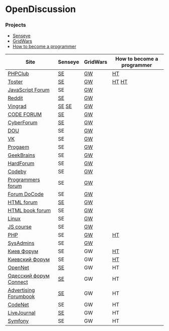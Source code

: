 # OpenDiscussion



### Projects
- [Senseye](http://senseye.com.ua/)
- [GridWars](http://grid-wars.com/ru/)
- [How to become a programmer](https://howtobecomeaprogrammer.github.io/)


| Site | Senseye | GridWars | How to become a programmer
| -----|---------|----------|---------------------------
| [PHPClub](http://phpclub.ru/) | [SE](http://phpclub.ru/talk/threads/aggregator-%D1%80%D0%B5%D0%B7%D1%8E%D0%BC%D0%B5-%D0%BF%D1%80%D0%BE%D0%B3%D1%80%D0%B0%D0%BC%D0%BC%D0%B8%D1%81%D1%82%D0%BE%D0%B2.82511/) | [GW](http://phpclub.ru/talk/threads/%D0%9D%D0%B0%D0%BF%D0%B8%D1%81%D0%B0%D0%BD%D0%B8%D0%B5-%D0%B8%D0%B3%D1%80%D0%BE%D0%BA%D0%B0-%D0%B4%D0%BB%D1%8F-%D1%81%D0%BE%D1%80%D0%B5%D0%B2%D0%BD%D0%BE%D0%B2%D0%B0%D0%BD%D0%B8%D0%B5-%D0%B0%D0%BB%D0%B3%D0%BE%D1%80%D0%B8%D1%82%D0%BC%D0%BE%D0%B2-javascript.82723/) | [HT](http://phpclub.ru/talk/threads/%D0%A0%D1%83%D0%BA%D0%BE%D0%B2%D0%BE%D0%B4%D1%81%D1%82%D0%B2%D0%BE-%D0%9A%D0%B0%D0%BA-%D1%81%D1%82%D0%B0%D1%82%D1%8C-php-%D1%80%D0%B0%D0%B7%D1%80%D0%B0%D0%B1%D0%BE%D1%82%D1%87%D0%B8%D0%BA%D0%BE%D0%BC.82714/)
| [Toster](https://toster.ru) | [SE](https://toster.ru/q/387161) |[GW](https://toster.ru/answer?answer_id=945149) | [HT](https://toster.ru/q/386882) [HT](https://toster.ru/q/387161)
| [JavaScript Forum](http://javascript.ru/forum) | SE |[GW](http://javascript.ru/forum/project/65882-igra-srazhenie-algoritmov.html)
| [Reddit](https://www.reddit.com) | [SE](https://www.reddit.com/r/programming/comments/5ip5k6/senseye_поиск_программистов/) | [GW](https://www.reddit.com/r/Games/comments/5gzbtx/%D0%BD%D0%B0%D0%BF%D0%B8%D1%81%D0%B0%D0%BD%D0%B8%D0%B5_%D0%B8%D0%B3%D1%80%D0%BE%D0%BA%D0%B0_%D0%BD%D0%B0_javascript_%D0%B4%D0%BB%D1%8F_%D1%81%D0%BE%D1%80%D0%B5%D0%B2%D0%BD%D0%BE%D0%B2%D0%B0%D0%BD%D0%B8%D0%B5/)
| [Vingrad](http://forum.vingrad.ru/forum/act-idx.html) | [SE](http://forum.vingrad.ru/forum/topic-390373/kw-programmers-skills-search.html) [SE](http://forum.vingrad.ru/forum/topic-389811.html) | [GW](http://forum.vingrad.ru/forum/topic-389328/kw-%D0%B8%D1%81%D0%BA%D1%83%D1%81%D1%81%D1%82%D0%B2%D0%B5%D0%BD%D0%BD%D1%8B%D0%B9-%D0%B8%D0%BD%D1%82%D0%B5%D0%BB%D0%BB%D0%B5%D0%BA%D1%82-%D0%B8%D0%B3%D1%80%D0%BE%D0%B2%D0%BE%D0%B5-%D0%BE%D0%B1%D1%83%D1%87%D0%B5%D0%BD%D0%B8%D0%B5.html)
| [CODE FORUM](http://code-forum.net/) | [SE](http://code-forum.net/showthread.php?t=1681) | [GW](http://code-forum.net/showthread.php?t=1512)
| [CyberForum](http://www.cyberforum.ru/) | [SE](http://www.cyberforum.ru/post9962217.html) | [GW](http://www.cyberforum.ru/evaluate-site/thread1823145.html)
| [DOU](https://dou.ua) | SE | [GW](https://dou.ua/forums/topic/18795/)
| [VK](https://vk.com) | SE | [GW](https://vk.com/club130365403)
| [Progaem](http://progaem.forum2x2.ru/) | SE | [GW](http://progaem.forum2x2.ru/t197-topic)
| [GeekBrains](https://geekbrains.ru/) | SE | [GW](https://geekbrains.ru/topics/2291)
| [HardForum](http://www.hardforum.ru/) | SE | [GW](http://www.hardforum.ru/t125605/)
| [Codeby](https://codeby.net) | SE | [GW](https://codeby.net/forum/threads/arena-iskusstvennyx-intellektov-gridwars.58092/)
| [Programmers forum](http://www.programmersforum.ru) | SE | [GW](http://www.programmersforum.ru/showthread.php?t=298172)
| [Forum DoCode](http://forum.docode.ru/) | SE | [GW](http://forum.docode.ru/topic/80/%D0%B0%D1%80%D0%B5%D0%BD%D0%B0-%D0%B8%D1%81%D0%BA%D1%83%D1%81%D1%81%D1%82%D0%B2%D0%B5%D0%BD%D0%BD%D1%8B%D1%85-%D0%B8%D0%BD%D1%82%D0%B5%D0%BB%D0%BB%D0%B5%D0%BA%D1%82%D0%BE%D0%B2)
| [HTML forum](http://www.html.by) | [SE](http://www.html.by/threads/38412-Poisk-PHP-razrabotchikov-v-Kieve) | [GW](http://www.html.by/threads/38399-Igra-dlja-programmistov-na-JavaScript)
| [HTML book forum](https://htmlforum.io) | SE | [GW](https://htmlforum.io/topic/57256-igra-dlya-programmistov-na-javascript/)
| [Linux](https://www.linux.org.ru) | SE | [GW](https://www.linux.org.ru/forum/development/13130208)
| [JS course](https://forum.jscourse.com) | SE | [GW](https://forum.jscourse.com/t/igra-dlya-programmistov-na-javascript-gridwars/1615)
| [PHP](https://php.ru) | SE | [GW](https://php.ru/forum/threads/igra-dlja-programmistov-na-javascript.61532/) | [HT](https://php.ru/forum/threads/rukovodstvo-kak-stat-php-razrabotchikom.61578/)
| [SysAdmins](http://sysadmins.ru/) | SE | [GW](http://sysadmins.ru/topic475248.html)
| [Киев Форум](http://kievforum.org/) | SE | GW | [HT](http://kievforum.org/showthread.php?p=1762178)
| [Киевский Форум](http://kiev.com.ua/forum/) | SE | GW | [HT](http://kiev.com.ua/forum/showthread.php?p=1589353)
| [OpenNet](https://www.opennet.ru/) | [SE](https://www.opennet.ru/openforum/vsluhforumID2/9536.html) | GW | HT
| [Одесский форум Connect](http://connect.od.ua/) | [SE](http://connect.od.ua/index.php?topic=6184) | GW | HT
| [Advertising Forumbook](http://advertising.forumbook.ru/) | [SE](http://advertising.forumbook.ru/t4354-topic) | GW | HT
| [CodeNet](http://forum.codenet.ru/) | SE | GW | HT
| [LiveJournal](http://www.livejournal.com/) | [SE](http://senseyecomua.livejournal.com/690.html) | GW | HT
| [Symfony](https://symfony.com/) | SE | GW | HT
